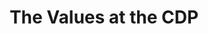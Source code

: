 ---
widget: slider  # Use the Slider widget as this page section
title: The Values at the CDP
weight: 15  # Position of this section on the page
active: true  # Publish this section?
headless: true  # This file represents a page section.

design:
  # Slide height is automatic unless you force a specific height (e.g. '400px')
  slide_height: ''
  is_fullscreen: true
  # Automatically transition through slides?
  loop: true
  # Duration of transition between slides (in ms)
  interval: 5000

content:
  slides:
    - title: OUR VALUES
      content: 
      align: center
      background:
        position: right
        color: '#02063C'
        brightness: 0.6
        media: "270821 Games Lab _5.jpg"
        fit:  cover
    - title: Inclusivity and Diversity
      content: <p class = "smallerText"> The Center for Computer Games Research values and promotes diversity in its research, work processes, and hiring practices. </p>
      align: center
      background:
        position: right
        color: '#02063C'
        brightness: 0.6
        media: "270821 Games Lab .jpg"
        fit:  cover
    - title: Equity
      content: The Center for Computer Games Research works towards creating more equality in research and industry, through academic work, public outreach, and industry collaborations.
      align: left
      background:
        position: center
        color: '#02063C'
        brightness: 0.6
        media: "270821 Games Lab _2.jpg"
        fit:  cover
    - title: Development
      content: The Center for Computer Games Research is an environment where junior scholars can thrive and find support in their intellectual and career development.
      align: right
      background:
        position: center
        color: '#02063C'
        brightness: 0.6
        media: "270821 Games Lab _6.jpg"
        fit:  cover
    - title: Balance
      content: The Center for Computer Games Research respects and encourages work/life balance, and aspires to create a healthy and inspiring work environment where faculty at all levels, from PhD and part-time lecturers to Full Professors, can thrive.
      align: center
      background:
        position: center
        color: '#02063C'
        brightness: 0.4
        media: "270821 Games Lab _1.jpg"
        fit:  cover
    - title: Sustainability
      content: The Center for Computer Games Research commits to research, education, and work practices that contribute to the green transition.
      align: right
      background:
        position: center
        color: '#02063C'
        brightness: 0.4
        media: "270821 Games Lab _3.jpg" 
        fit:  cover
---